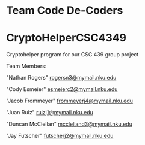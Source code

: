 # Team Code De-Coders

# CryptoHelperCSC4349

Cryptohelper program for our CSC 439 group project

Team Members: 

"Nathan Rogers" rogersn3@mymail.nku.edu

"Cody Esmeier" esmeierc2@mymail.nku.edu

"Jacob Frommeyer" frommeyerj4@mymail.nku.edu

"Juan Ruiz" ruizj1@mymail.nku.edu

"Duncan McClellan" mcclelland3@mymail.nku.edu

"Jay Futscher" futscherj2@mymail.nku.edu

